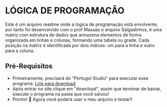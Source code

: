 # LÓGICA DE PROGRAMAÇÃO

Este é um arquivo readme onde a lógica de programação está envolvente, por tanto foi desenvolvido com o prof Massao o arquivo Salgadinhos, é uma matriz com  estrutura de dados que armazena elementos de forma organizada em linhas e colunas, formando uma tabela ou grade. Cada posição na matriz é identificada por dois índices: um para a linha e outro para a coluna.

## Pré-Requisitos

- Primeiramente, precisará do "Portugol Studio" para executar esse programa. [Link para download](https://univali-lite.github.io/Portugol-Studio/)
- Após entrar no site clique em "download", assim que terminar de baixar, execute o programa na pasta que você salvou!
- Pronto! 🤩 Agora você poderá usar o meu arquivo e testar!!